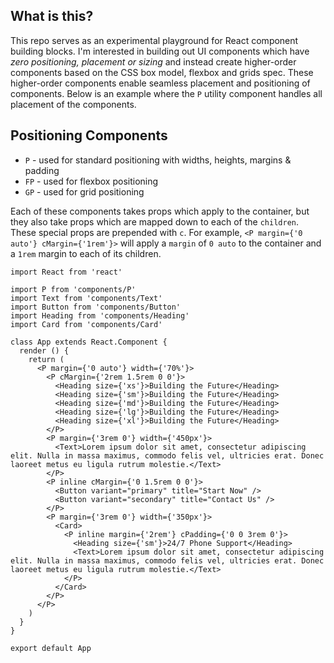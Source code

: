 ## What is this?

This repo serves as an experimental playground for React component building blocks. I'm interested in building out UI components which have _zero positioning, placement or sizing_ and instead create higher-order components based on the CSS box model, flexbox and grids spec. These higher-order components enable seamless placement and positioning of components. Below is an example where the `P` utility component handles all placement of the components.

## Positioning Components

- `P` - used for standard positioning with widths, heights, margins & padding
- `FP` - used for flexbox positioning
- `GP` - used for grid positioning

Each of these components takes props which apply to the container, but they also take props which are mapped down to each of the `children`. These special props are prepended with `c`. For example, `<P margin={'0 auto'} cMargin={'1rem'}>` will apply a `margin` of `0 auto` to the container and a `1rem` margin to each of its children.

```
import React from 'react'

import P from 'components/P'
import Text from 'components/Text'
import Button from 'components/Button'
import Heading from 'components/Heading'
import Card from 'components/Card'

class App extends React.Component {
  render () {
    return (
      <P margin={'0 auto'} width={'70%'}>
        <P cMargin={'2rem 1.5rem 0 0'}>
          <Heading size={'xs'}>Building the Future</Heading>
          <Heading size={'sm'}>Building the Future</Heading>
          <Heading size={'md'}>Building the Future</Heading>
          <Heading size={'lg'}>Building the Future</Heading>
          <Heading size={'xl'}>Building the Future</Heading>
        </P>
        <P margin={'3rem 0'} width={'450px'}>
          <Text>Lorem ipsum dolor sit amet, consectetur adipiscing elit. Nulla in massa maximus, commodo felis vel, ultricies erat. Donec laoreet metus eu ligula rutrum molestie.</Text>
        </P>
        <P inline cMargin={'0 1.5rem 0 0'}>
          <Button variant="primary" title="Start Now" />
          <Button variant="secondary" title="Contact Us" />
        </P>
        <P margin={'3rem 0'} width={'350px'}>
          <Card>
            <P inline margin={'2rem'} cPadding={'0 0 3rem 0'}>
              <Heading size={'sm'}>24/7 Phone Support</Heading>
              <Text>Lorem ipsum dolor sit amet, consectetur adipiscing elit. Nulla in massa maximus, commodo felis vel, ultricies erat. Donec laoreet metus eu ligula rutrum molestie.</Text>
            </P>
          </Card>
        </P>
      </P>
    )
  }
}

export default App
```

